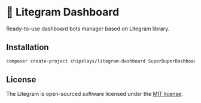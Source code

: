 # 🍃 Litegram Dashboard

Ready-to-use dashboard bots manager based on Litegram library.

## Installation

```bash
composer create-project chipslays/litegram-dashboard SuperDuperDashboard
```

## License

The Litegram is open-sourced software licensed under the [MIT license](https://opensource.org/licenses/MIT).


